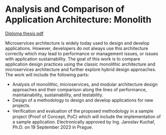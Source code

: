# Analysis and Comparison of Application Architecture: Monolith

[Diploma thesis pdf](./thesis.pdf)

Microservices architecture is widely today used to design and develop applications.
However, developers do not always use this architecture correctly which may lead to
performance or management issues, or issues with application sustainability. The goal
of this work is to compare application design practices using the classic monolithic
architecture and microservices architecture and further explore hybrid design
approaches.
The work will include the following parts:

- Analysis of monolithic, microservices, and modular architecture design approaches and
their comparison along the lines of performance, maintainability, sustainability, and
testability.
- Design of a methodology to design and develop applications for new projects.
- Veriﬁcation and evaluation of the proposed methodology in a sample project (Proof of
Concept, PoC) which will include the implementation of a sample application.
Electronically approved by Ing. Jaroslav Kuchař, Ph.D. on 19 September 2023 in Prague.
